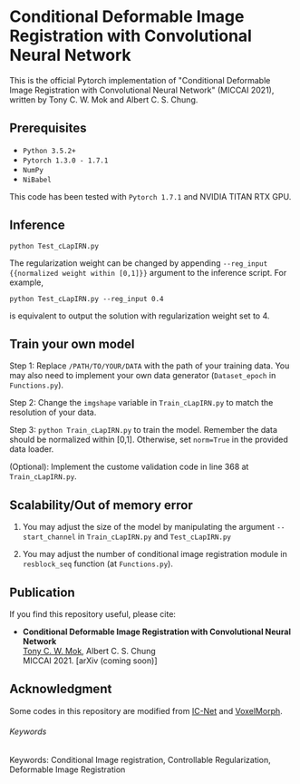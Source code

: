 # Conditional Deformable Image Registration with Convolutional Neural Network

This is the official Pytorch implementation of "Conditional Deformable Image Registration with Convolutional Neural Network" (MICCAI 2021), written by Tony C. W. Mok and Albert C. S. Chung.

## Prerequisites
- `Python 3.5.2+`
- `Pytorch 1.3.0 - 1.7.1`
- `NumPy`
- `NiBabel`

This code has been tested with `Pytorch 1.7.1` and NVIDIA TITAN RTX GPU.

## Inference
```
python Test_cLapIRN.py
```

The regularization weight can be changed by appending `--reg_input {{normalized weight within [0,1]}}` argument to the inference script. For example,
```
python Test_cLapIRN.py --reg_input 0.4
```
is equivalent to output the solution with regularization weight set to 4.

## Train your own model
Step 1: Replace `/PATH/TO/YOUR/DATA` with the path of your training data. You may also need to implement your own data generator (`Dataset_epoch` in `Functions.py`).

Step 2: Change the `imgshape` variable in `Train_cLapIRN.py` to match the resolution of your data.

Step 3: `python Train_cLapIRN.py` to train the model. Remember the data should be normalized within [0,1]. Otherwise, set `norm=True` in the provided data loader.

(Optional): Implement the custome validation code in line 368 at `Train_cLapIRN.py`. 

## Scalability/Out of memory error
1. You may adjust the size of the model by manipulating the argument `--start_channel` in `Train_cLapIRN.py` and `Test_cLapIRN.py`

2. You may adjust the number of conditional image registration module in `resblock_seq` function (at `Functions.py`). 


## Publication
If you find this repository useful, please cite:
- **Conditional Deformable Image Registration with Convolutional Neural Network**  
[Tony C. W. Mok](https://cwmok.github.io/ "Tony C. W. Mok"), Albert C. S. Chung  
MICCAI 2021. [arXiv (coming soon)]


## Acknowledgment
Some codes in this repository are modified from [IC-Net](https://github.com/zhangjun001/ICNet) and [VoxelMorph](https://github.com/voxelmorph/voxelmorph).


###### Keywords
Keywords: Conditional Image registration, Controllable Regularization, Deformable Image Registration
